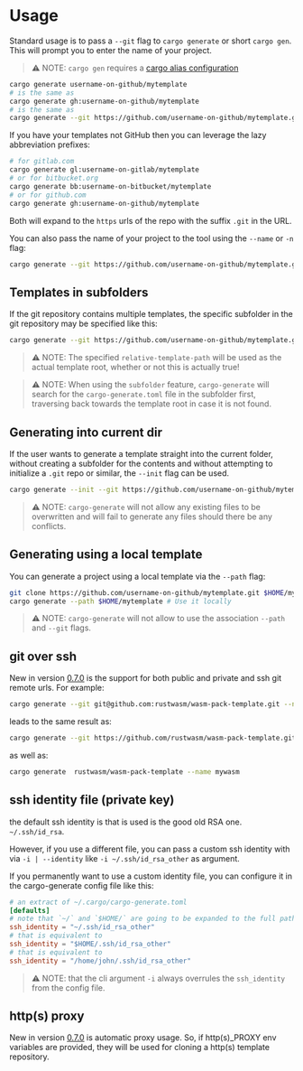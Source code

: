 # Usage

Standard usage is to pass a `--git` flag to `cargo generate` or short `cargo gen`. This will prompt you to enter the name of your project.

> ⚠️ NOTE: `cargo gen` requires a [cargo alias configuration](#cargo-gen---alias)

```sh
cargo generate username-on-github/mytemplate
# is the same as 
cargo generate gh:username-on-github/mytemplate
# is the same as 
cargo generate --git https://github.com/username-on-github/mytemplate.git
```

If you have your templates not GitHub then you can leverage the lazy abbreviation prefixes:

```sh
# for gitlab.com
cargo generate gl:username-on-gitlab/mytemplate
# or for bitbucket.org
cargo generate bb:username-on-bitbucket/mytemplate
# or for github.com 
cargo generate gh:username-on-github/mytemplate
```

Both will expand to the `https` urls of the repo with the suffix `.git` in the URL.

You can also pass the name of your project to the tool using the `--name` or `-n` flag:

```sh
cargo generate --git https://github.com/username-on-github/mytemplate.git --name myproject
```

## Templates in subfolders

If the git repository contains multiple templates, the specific subfolder in the git repository may be specified like this:

```sh
cargo generate --git https://github.com/username-on-github/mytemplate.git <relative-template-path>
```

> ⚠️ NOTE: The specified `relative-template-path` will be used as the actual template root, whether or not this is actually true!

> ⚠️ NOTE: When using the `subfolder` feature, `cargo-generate` will search for the `cargo-generate.toml` file in the subfolder first, traversing back towards the template root in case it is not found.

## Generating into current dir

If the user wants to generate a template straight into the current folder, without creating a subfolder for the contents and without attempting to initialize a `.git` repo or similar, the `--init` flag can be used.

```sh
cargo generate --init --git https://github.com/username-on-github/mytemplate.git
```

> ⚠️ NOTE: `cargo-generate` will not allow any existing files to be overwritten and will fail to generate any files should there be any conflicts.

## Generating using a local template

You can generate a project using a local template via the `--path` flag:

```sh
git clone https://github.com/username-on-github/mytemplate.git $HOME/mytemplate # Clone any template
cargo generate --path $HOME/mytemplate # Use it locally
```

> ⚠️ NOTE: `cargo-generate` will not allow to use the association `--path` and `--git` flags.

## git over ssh

New in version [0.7.0] is the support for both public and private and ssh git remote urls.
For example:

```sh
cargo generate --git git@github.com:rustwasm/wasm-pack-template.git --name mywasm
```

leads to the same result as:

```sh
cargo generate --git https://github.com/rustwasm/wasm-pack-template.git --name mywasm
```

as well as:

```sh
cargo generate  rustwasm/wasm-pack-template --name mywasm
```

## ssh identity file (private key)

 the default ssh identity is that is used is the good old RSA one. `~/.ssh/id_rsa`.

 However, if you use a different file, you can pass a custom ssh identity with via `-i | --identity` like `-i ~/.ssh/id_rsa_other` as argument.

 If you permanently want to use a custom identity file, you can configure it in the cargo-generate config file like this:

 ```toml
 # an extract of ~/.cargo/cargo-generate.toml
 [defaults]
 # note that `~/` and `$HOME/` are going to be expanded to the full path seamlessly
 ssh_identity = "~/.ssh/id_rsa_other"
 # that is equivalent to 
 ssh_identity = "$HOME/.ssh/id_rsa_other"
 # that is equivalent to 
 ssh_identity = "/home/john/.ssh/id_rsa_other"
 ```

 > ⚠️ NOTE: that the cli argument `-i` always overrules the `ssh_identity` from the config file.

## http(s) proxy

New in version [0.7.0] is automatic proxy usage. So, if http(s)\_PROXY env variables are provided, they
will be used for cloning a http(s) template repository.

[0.7.0]: https://github.com/cargo-generate/cargo-generate/releases/tag/v0.7.0
[0.9.0]: https://github.com/cargo-generate/cargo-generate/releases/tag/v0.9.0
[VSCode]: https://code.visualstudio.com
[`Rhai`]: https://rhai.rs/book/
[Rhai language extension]: https://marketplace.visualstudio.com/items?itemName=rhaiscript.vscode-rhai
